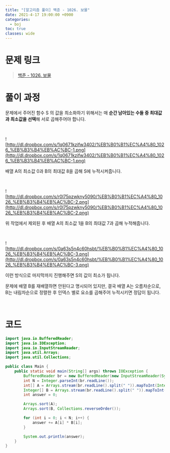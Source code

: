 ```yaml
---
title: "[알고리즘 풀이] 백준 - 1026. 보물"
date: 2021-4-17 19:00:00 +0900
categories:
  - boj
toc: true
classes: wide
---
```


# 문제 링크

> [백준 - 1026. 보물](https://www.acmicpc.net/problem/1026)

# 풀이 과정

문제에서 주어진 함수 S 의 값을 최소화하기 위해서는 매 **순간 남아있는 수들 중 최대값과 최소값을 선택**해 서로 곱해주어야 합니다.

<br>

![http://dl.dropbox.com/s/1q0671kzifw3402/%EB%B0%B1%EC%A4%80_1026_%EB%B3%B4%EB%AC%BC-1.png](http://dl.dropbox.com/s/1q0671kzifw3402/%EB%B0%B1%EC%A4%80_1026_%EB%B3%B4%EB%AC%BC-1.png)

배열 A의 최소값 0과 B의 최대값 8을 곱해 S에 누적시켜줍니다.

<br>

![http://dl.dropbox.com/s/r0l75pzwkny5090/%EB%B0%B1%EC%A4%80_1026_%EB%B3%B4%EB%AC%BC-2.png](http://dl.dropbox.com/s/r0l75pzwkny5090/%EB%B0%B1%EC%A4%80_1026_%EB%B3%B4%EB%AC%BC-2.png)

위 작업에서 제외된 후 배열 A의 최소값 1을 B의 최대값 7과 곱해 누적해줍니다.

<br>

![http://dl.dropbox.com/s/0a63s5n4c60hsbt/%EB%B0%B1%EC%A4%80_1026_%EB%B3%B4%EB%AC%BC-3.png](http://dl.dropbox.com/s/0a63s5n4c60hsbt/%EB%B0%B1%EC%A4%80_1026_%EB%B3%B4%EB%AC%BC-3.png)

이런 방식으로 마지막까지 진행해주면 S의 값이 최소가 됩니다.

문제에 배열 B를 재배열하면 안된다고 명시되어 있지만, 결국 배열 A는 오름차순으로, B는 내림차순으로 정렬한 후 인덱스 별로 요소를 곱해주어 누적시키면 정답이 됩니다.

<br>

# 코드

```java
import java.io.BufferedReader;
import java.io.IOException;
import java.io.InputStreamReader;
import java.util.Arrays;
import java.util.Collections;

public class Main {
    public static void main(String[] args) throws IOException {
        BufferedReader br = new BufferedReader(new InputStreamReader(System.in));
        int N = Integer.parseInt(br.readLine());
        int[] A = Arrays.stream(br.readLine().split(" ")).mapToInt(Integer::parseInt).toArray();
        Integer[] B = Arrays.stream(br.readLine().split(" ")).mapToInt(Integer::parseInt).boxed().toArray(Integer[]::new);
        int answer = 0;

        Arrays.sort(A);
        Arrays.sort(B, Collections.reverseOrder());

        for (int i = 0; i < N; i++) {
            answer += A[i] * B[i];
        }

        System.out.println(answer);
    }
}
```